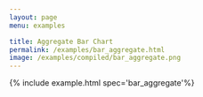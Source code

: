 ```yaml
---
layout: page
menu: examples

title: Aggregate Bar Chart
permalink: /examples/bar_aggregate.html
image: /examples/compiled/bar_aggregate.png
---
```




{% include example.html spec='bar_aggregate'%}
